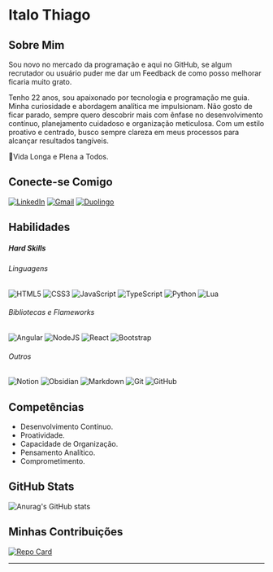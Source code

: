 # Italo Thiago

## Sobre Mim

Sou novo no mercado da programação e aqui no GitHub, se algum recrutador ou usuário puder me dar um Feedback de como posso melhorar ficaria muito grato.

Tenho 22 anos, sou apaixonado por tecnologia e programação me guia. Minha curiosidade e abordagem analítica me impulsionam. Não gosto de ficar parado, sempre quero descobrir mais com ênfase no desenvolvimento contínuo, planejamento cuidadoso e organização meticulosa. Com um estilo proativo e centrado, busco sempre clareza em meus processos para alcançar resultados tangíveis.

🖖Vida Longa e Plena a Todos.

## Conecte-se Comigo
[![LinkedIn](https://img.shields.io/badge/LinkedIn-blue?style=for-the-badge&logo=linkedin&logoColor=fff)](https://www.linkedin.com/in/italo-thiago-17639818a/)
[![Gmail](https://img.shields.io/badge/Gmail-D14836?style=for-the-badge&logo=gmail&logoColor=white)](mailto:italothiago220@gmail.com)
[![Duolingo](https://img.shields.io/badge/Duolingo-%234DC730.svg?style=for-the-badge&logo=Duolingo&logoColor=white)](https://www.duolingo.com/profile/Italo-Thiago)

## Habilidades

##### Hard Skills

###### Linguagens

![HTML5](https://img.shields.io/badge/html5-%23E34F26.svg?style=for-the-badge&logo=html5&logoColor=white)
![CSS3](https://img.shields.io/badge/css3-%231572B6.svg?style=for-the-badge&logo=css3&logoColor=white)
![JavaScript](https://img.shields.io/badge/javascript-%23323330.svg?style=for-the-badge&logo=javascript&logoColor=%23F7DF1E)
![TypeScript](https://img.shields.io/badge/typescript-%23007ACC.svg?style=for-the-badge&logo=typescript&logoColor=white)
![Python](https://img.shields.io/badge/python-3670A0?style=for-the-badge&logo=python&logoColor=ffdd54)
![Lua](https://img.shields.io/badge/lua-%232C2D72.svg?style=for-the-badge&logo=lua&logoColor=white)

###### Bibliotecas e Flameworks

![Angular](https://img.shields.io/badge/angular-%23DD0031.svg?style=for-the-badge&logo=angular&logoColor=white)
![NodeJS](https://img.shields.io/badge/node.js-6DA55F?style=for-the-badge&logo=node.js&logoColor=white)
![React](https://img.shields.io/badge/react-%2320232a.svg?style=for-the-badge&logo=react&logoColor=%2361DAFB)
![Bootstrap](https://img.shields.io/badge/bootstrap-%238511FA.svg?style=for-the-badge&logo=bootstrap&logoColor=white)

###### Outros

![Notion](https://img.shields.io/badge/Notion-white.svg?style=for-the-badge&logo=notion&logoColor=black)
![Obsidian](https://img.shields.io/badge/Obsidian-%23483699.svg?style=for-the-badge&logo=obsidian&logoColor=white)
![Markdown](https://img.shields.io/badge/markdown-%23000000.svg?style=for-the-badge&logo=markdown&logoColor=white)
![Git](https://img.shields.io/badge/git-%23F05033.svg?style=for-the-badge&logo=git&logoColor=white)
![GitHub](https://img.shields.io/badge/github-%23121011.svg?style=for-the-badge&logo=github&logoColor=white)


## Competências

- Desenvolvimento Contínuo.
- Proatividade.
- Capacidade de Organização.
- Pensamento Analítico.
- Comprometimento.

## GitHub Stats

![Anurag's GitHub stats](https://github-readme-stats.vercel.app/api?username=Italo-Thiago&show_icons=true&theme=dracula&hide_title=true)

## Minhas Contribuições

[![Repo Card](https://github-readme-stats.vercel.app/api/pin/?username=Italo-Thiago&repo=Estudos_DIO&bg_color=000&border_color=30A3DC&show_icons=true&icon_color=30A3DC&title_color=E94D5F&text_color=FFF)](https://github.com/Italo-Thiago/Estudos_DIO)
<hr>
